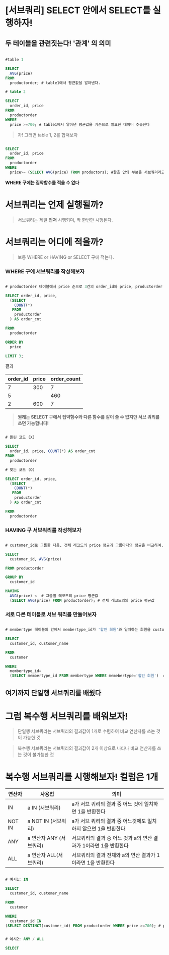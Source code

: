 # [서브쿼리] SELECT 안에서 SELECT를 실행하자! 
## 두 테이블을 관련짓는다! '관계' 의 의미

```sql

#table 1

SELECT
  AVG(price)
FROM
  productorder; # table1에서 평균값을 알아낸다.

# table 2

SELECT
  order_id, price
FROM
  productorder
WHERE
  price >=700; # table1에서 알아낸 평균값을 기준으로 필요한 데이터 추출한다

```


> 자! 그러면 table 1, 2를 합쳐보자

```sql

SELECT
  order_id, price
FROM
  productorder
WHERE
  price>= (SELECT AVG(price) FROM productors); #괄호 안의 부분을 서브쿼리라고 한다 / 가장 바깥쪽 부분이 주 쿼리임

```


**WHERE 구에는 집약함수를 적을 수 없다**


#


# 서브쿼리는 언제 실행될까?


> 서브쿼리는 제일 **먼저** 시행되며, 딱 한번만 시행된다.


#

# 서브쿼리는 어디에 적을까?
> 보통 WHERE or HAVING or SELECT 구에 적는다.


### WHERE 구에 서브쿼리를 작성해보자


```sql

# productorder 테이블에서 price 순으로 3건의 order_id와 price, productorder 테이블의 전체 레코드 수를 가져와라

SELECT order_id, price,
  (SELECT
    COUNT(*)
   FROM
    productorder
  ) AS order_cnt

FROM
  productorder

ORDER BY
  price

LIMIT 3;
```

결과


|order_id|price|order_count|
|---|---|---|
|7|300|7|
|5||460|7|
|2|600|7|


> **원래는 SELECT 구에서 집약함수와 다른 함수를 같이 쓸 수 없지만 서브 쿼리를 쓰면 가능합니다!**


```sql

# 틀린 코드 (X)

SELECT
  order_id, price, COUNT(*) AS order_cnt
FROM
  productorder

# 맞는 코드 (O)

SELECT order_id, price,
  (SELECT
    COUNT(*)
   FROM
    productorder
  ) AS order_cnt

FROM
  productorder

```

### HAVING 구 서브쿼리를 작성해보자


```sql

# customer_id로 그룹한 다음, 전체 레코드의 price 평균과 그룹마다의 평균을 비교하여, 전체 평균보다 작은 그룹의 평균값을 가져오자

SELECT
  customer_id, AVG(price)

FROM productorder

GROUP BY
  customer_id

HAVING
  AVG(price) <  # 그룹별 레코드의 price 평균값
  (SELECT AVG(price) FROM productorder); # 전체 레코드의의 price 평균값

```


### 서로 다른 테이블로 서브 쿼리를 만들어보자 

```sql

# membertype 테이블의 안에서 membertype_id가 '할인 회원'과 일치하는 회원을 customer 테이블에서 가져온다.

SELECT 
  customer_id, customer_name

FROM
  customer

WHERE
  membertype_id=
  (SELECT membertype_id FROM membertype WHERE memebertype='할인 회원')  # 서브쿼리만 시행하면 2

```

**여기까지 단일행 서브쿼리를 배웠다**
---------------------------
# 그럼 복수행 서브쿼리를 배워보자!

> 단일행 서브쿼리는 서브쿼리의 결과값이 1개로 수렴하여 비교 연산자를 쓰는 것이 가능한 것


> 복수행 서브쿼리는 서브쿼리의 결과값이 2개 이상으로 나타나 비교 연산자를 쓰는 것이 불가능한 것


# 복수행 서브쿼리를 시행해보자! 컬럼은 1개


|연산자|사용법|의미|
|--|--|--|
|IN|a IN (서브쿼리)| a가 서브 쿼리의 결과 중 어느 것에 일치하면 1을 반환한다|
|NOT IN| a NOT IN (서브쿼리)| a가 서브 쿼리의 결과 중 어느것에도 일치하지 않으면 1을 반환한다|
|ANY|a 연산자 ANY (서브쿼리)| 서브쿼리의 결과 중 어느 것과 a의 연산 결과가 1이라면 1을 반환한다|
|ALL|a 연산자 ALL(서브쿼리)| 서브쿼리의 결과 전체와 a의 연산 결과가 1이라면 1을 반환한다|


```sql

# 예시1: IN

SELECT
  customer_id, customer_name

FROM
  customer

WHERE
  customer_id IN
(SELECT DISTINCT(customer_id) FROM productorder WHERE price >=700); # price 값이 700 이상인 행들을 가지고와 customer_id열을 선택


# 예시2: ANY / ALL

SELECT 
```

